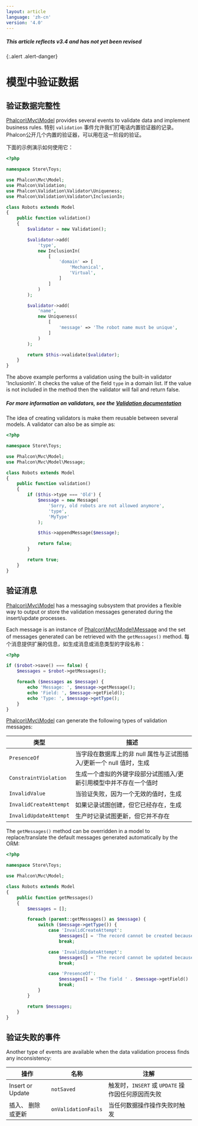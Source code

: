 ```yaml
---
layout: article
language: 'zh-cn'
version: '4.0'
---
```

##### This article reflects v3.4 and has not yet been revised

{:.alert .alert-danger}

<a name='overview'></a>

# 模型中验证数据

<a name='data-integrity'></a>

## 验证数据完整性

[Phalcon\Mvc\Model](api/Phalcon_Mvc_Model) provides several events to validate data and implement business rules. 特别 `validation` 事件允许我们打电话内置验证器的记录。 Phalcon公开几个内置的验证器，可以用在这一阶段的验证。

下面的示例演示如何使用它：

```php
<?php

namespace Store\Toys;

use Phalcon\Mvc\Model;
use Phalcon\Validation;
use Phalcon\Validation\Validator\Uniqueness;
use Phalcon\Validation\Validator\InclusionIn;

class Robots extends Model
{
    public function validation()
    {
        $validator = new Validation();

        $validator->add(
            'type',
            new InclusionIn(
                [
                    'domain' => [
                        'Mechanical',
                        'Virtual',
                    ]
                ]
            )
        );

        $validator->add(
            'name',
            new Uniqueness(
                [
                    'message' => 'The robot name must be unique',
                ]
            )
        );

        return $this->validate($validator);
    }
}
```

The above example performs a validation using the built-in validator 'InclusionIn'. It checks the value of the field `type` in a domain list. If the value is not included in the method then the validator will fail and return false.

<h5 class='alert alert-warning'>For more information on validators, see the <a href="/4.0/en/validation">Validation documentation</a></h5>

The idea of creating validators is make them reusable between several models. A validator can also be as simple as:

```php
<?php

namespace Store\Toys;

use Phalcon\Mvc\Model;
use Phalcon\Mvc\Model\Message;

class Robots extends Model
{
    public function validation()
    {
        if ($this->type === 'Old') {
            $message = new Message(
                'Sorry, old robots are not allowed anymore',
                'type',
                'MyType'
            );

            $this->appendMessage($message);

            return false;
        }

        return true;
    }
}
```

<a name='messages'></a>

## 验证消息

[Phalcon\Mvc\Model](api/Phalcon_Mvc_Model) has a messaging subsystem that provides a flexible way to output or store the validation messages generated during the insert/update processes.

Each message is an instance of [Phalcon\Mvc\Model\Message](api/Phalcon_Mvc_Model_Message) and the set of messages generated can be retrieved with the `getMessages()` method. 每个消息提供扩展的信息，如生成消息或消息类型的字段名称：

```php
<?php

if ($robot->save() === false) {
    $messages = $robot->getMessages();

    foreach ($messages as $message) {
        echo 'Message: ', $message->getMessage();
        echo 'Field: ', $message->getField();
        echo 'Type: ', $message->getType();
    }
}
```

[Phalcon\Mvc\Model](api/Phalcon_Mvc_Model) can generate the following types of validation messages:

| 类型                     | 描述                                       |
| ---------------------- | ---------------------------------------- |
| `PresenceOf`           | 当字段在数据库上的非 null 属性与正试图插入/更新一个 null 值时，生成 |
| `ConstraintViolation`  | 生成一个虚拟的外键字段部分试图插入/更新引用模型中并不存在一个值时        |
| `InvalidValue`         | 当验证失败，因为一个无效的值时，生成                       |
| `InvalidCreateAttempt` | 如果记录试图创建，但它已经存在，生成                       |
| `InvalidUpdateAttempt` | 生产时记录试图更新，但它并不存在                         |

The `getMessages()` method can be overridden in a model to replace/translate the default messages generated automatically by the ORM:

```php
<?php

namespace Store\Toys;

use Phalcon\Mvc\Model;

class Robots extends Model
{
    public function getMessages()
    {
        $messages = [];

        foreach (parent::getMessages() as $message) {
            switch ($message->getType()) {
                case 'InvalidCreateAttempt':
                    $messages[] = 'The record cannot be created because it already exists';
                    break;

                case 'InvalidUpdateAttempt':
                    $messages[] = "The record cannot be updated because it doesn't exist";
                    break;

                case 'PresenceOf':
                    $messages[] = 'The field ' . $message->getField() . ' is mandatory';
                    break;
            }
        }

        return $messages;
    }
}
```

<a name='failed-events'></a>

## 验证失败的事件

Another type of events are available when the data validation process finds any inconsistency:

| 操作               | 名称                  | 注解                                 |
| ---------------- | ------------------- | ---------------------------------- |
| Insert or Update | `notSaved`          | 触发时，`INSERT` 或 `UPDATE` 操作因任何原因而失败 |
| 插入、 删除或更新        | `onValidationFails` | 当任何数据操作操作失败时触发                     |